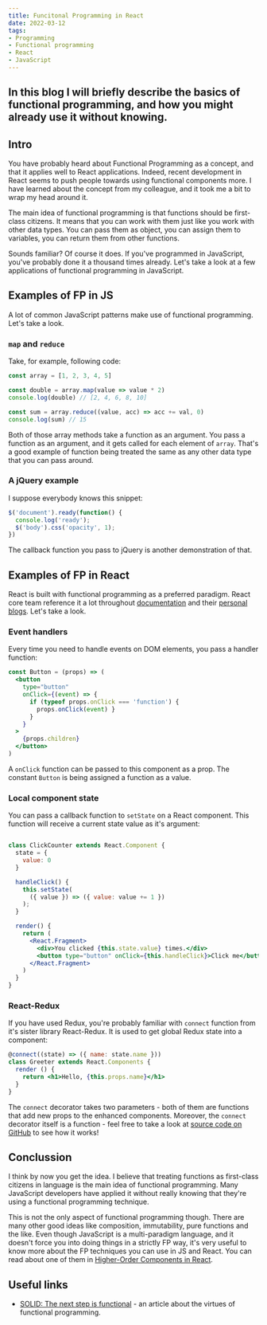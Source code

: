 ```yaml
---
title: Funcitonal Programming in React
date: 2022-03-12
tags:
- Programming
- Functional programming
- React
- JavaScript
---
```

In this blog I will briefly describe the basics of functional programming, and how you might already use it without knowing.
---

## Intro

You have probably heard about Functional Programming as a concept, and that it applies well to React applications. Indeed, recent development in React seems to push people towards using functional components more. I have learned about the concept from my colleague, and it took me a bit to wrap my head around it. 

The main idea of functional programming is that functions should be first-class citizens. It means that you can work with them just like you work with other data types. You can pass them as object, you can assign them to variables, you can return them from other functions.

Sounds familiar? Of course it does. If you've programmed in JavaScript, you've probably done it a thousand times already. Let's take a look at a few applications of functional programming in JavaScript.

## Examples of FP in JS

A lot of common JavaScript patterns make use of functional programming. Let's take a look.

### `map` and `reduce`

Take, for example, following code:

```javascript
const array = [1, 2, 3, 4, 5]

const double = array.map(value => value * 2)
console.log(double) // [2, 4, 6, 8, 10]

const sum = array.reduce((value, acc) => acc += val, 0)
console.log(sum) // 15
```

Both of those array methods take a function as an argument. You pass a function as an argument, and it gets called for each element of `array`. That's a good example of function being treated the same as any other data type that you can pass around.

### A jQuery example

I suppose everybody knows this snippet:

```javascript
$('document').ready(function() {
  console.log('ready');
  $('body').css('opacity', 1);
})
```

The callback function you pass to jQuery is another demonstration of that.

## Examples of FP in React

React is built with functional programming as a preferred paradigm. React core team reference it a lot throughout [documentation](https://reactjs.org/docs/composition-vs-inheritance.html) and their [personal blogs](https://twitter.com/dan_abramov/status/752643494972383232). Let's take a look.

### Event handlers

Every time you need to handle events on DOM elements, you pass a handler function:

```jsx
const Button = (props) => (
  <button 
    type="button"
    onClick={(event) => { 
      if (typeof props.onClick === 'function') { 
        props.onClick(event) } 
      }
    }
  >
    {props.children}
  </button>
)
```

A `onClick` function can be passed to this component as a prop. The constant `Button` is being assigned a function as a value.

### Local component state

You can pass a callback function to `setState` on a React component. This function will receive a current state value as it's argument:

```jsx

class ClickCounter extends React.Component {
  state = {
    value: 0
  }

  handleClick() {
    this.setState(
      ({ value }) => ({ value: value += 1 })
    );
  }

  render() {
    return (
      <React.Fragment>
        <div>You clicked {this.state.value} times.</div>
        <button type="button" onClick={this.handleClick}>Click me</button>
      </React.Fragment>
    )
  }
}
```

### React-Redux

If you have used Redux, you're probably familiar with `connect` function from it's sister library React-Redux. It is used to get global Redux state into a component:

```jsx
@connect((state) => ({ name: state.name }))
class Greeter extends React.Components {
  render () {
    return <h1>Hello, {this.props.name}</h1>
  }
}
```

The `connect` decorator takes two parameters - both of them are functions that add new props to the enhanced components. Moreover, the `connect` decorator itself is a function - feel free to take a look at [source code on GitHub](https://github.com/reduxjs/react-redux/blob/master/src/connect/connect.js) to see how it works!

## Conclussion

I think by now you get the idea. I believe that treating functions as first-class citizens in language is the main idea of functional programming. Many JavaScript developers have applied it without really knowing that they're using a functional programming technique.

This is not the only aspect of functional programming though. There are many other good ideas like composition, immutability, pure functions and the like. Even though JavaScript is a multi-paradigm language, and it doesn't force you into doing things in a strictly FP way, it's very useful to know more about the FP techniques you can use in JS and React. You can read about one of them in [Higher-Order Components in React](/blog/react_hocs).

## Useful links

- [SOLID: The next step is functional](https://blog.ploeh.dk/2014/03/10/solid-the-next-step-is-functional/) - an article about the virtues of functional programming.
